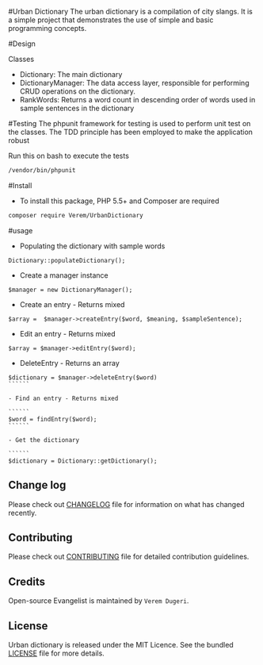 #Urban Dictionary
The urban dictionary is a compilation of city
slangs. It is a simple project that demonstrates
the use of simple and basic programming concepts.

#Design

Classes
 - Dictionary: The main dictionary
 - DictionaryManager: The data access layer, responsible for
   performing CRUD operations on the dictionary.
 - RankWords: Returns a word count in descending order of
   words used in sample sentences in the dictionary


#Testing
 The phpunit framework for testing is used to perform
 unit test on the classes. The TDD principle has been
 employed to make the application robust
 
 Run this on bash to execute the tests
 ```````bash
 /vendor/bin/phpunit
`````````

#Install

- To install this package, PHP 5.5+ and Composer are required

````bash
composer require Verem/UrbanDictionary
``````

#usage

- Populating the dictionary with sample words

````````
Dictionary::populateDictionary();
`````````
- Create a manager instance

``````
$manager = new DictionaryManager();
``````
- Create an entry - Returns mixed

``````
$array =  $manager->createEntry($word, $meaning, $sampleSentence);
``````
- Edit an entry - Returns mixed

````````
$array = $manager->editEntry($word);
````````

- DeleteEntry - Returns an array

```````
$dictionary = $manager->deleteEntry($word)
``````

- Find an entry - Returns mixed

``````
$word = findEntry($word);
``````

- Get the dictionary

``````
$dictionary = Dictionary::getDictionary();
```````


## Change log
Please check out [CHANGELOG](CHANGELOG.md) file for information on what has changed recently.

## Contributing
Please check out [CONTRIBUTING](CONTRIBUTING.md) file for detailed contribution guidelines.

## Credits
Open-source Evangelist is maintained by `Verem Dugeri`.

## License
Urban dictionary is released under the MIT Licence. See the bundled [LICENSE](LICENSE.md) file for more details.



